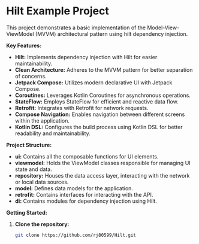 # Hilt Example Project

This project demonstrates a basic implementation of the Model-View-ViewModel (MVVM) architectural pattern using hilt dependency injection.

**Key Features:**

* **Hilt:** Implements dependency injection with Hilt for easier maintainability.
* **Clean Architecture:** Adheres to the MVVM pattern for better separation of concerns.
* **Jetpack Compose:** Utilizes modern declarative UI with Jetpack Compose.
* **Coroutines:** Leverages Kotlin Coroutines for asynchronous operations.
* **StateFlow:** Employs StateFlow for efficient and reactive data flow.
* **Retrofit:** Integrates with Retrofit for network requests.
* **Compose Navigation:** Enables navigation between different screens within the application.
* **Kotlin DSL:** Configures the build process using Kotlin DSL for better readability and maintainability.

**Project Structure:**

* **ui:** Contains all the composable functions for UI elements.
* **viewmodel:** Holds the ViewModel classes responsible for managing UI state and data.
* **repository:** Houses the data access layer, interacting with the network or local data sources.
* **model:** Defines data models for the application.
* **retrofit:** Contains interfaces for interacting with the API.
* **di:** Contains modules for dependency injection using Hilt.

**Getting Started:**

1. **Clone the repository:**
   ```bash
   git clone https://github.com/rj80599/Hilt.git
